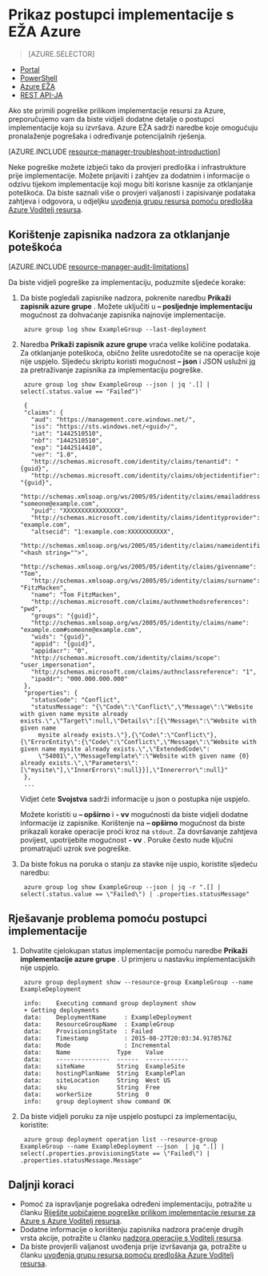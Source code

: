 <properties
   pageTitle="Prikaz postupci implementacije s Azure EŽA | Microsoft Azure"
   description="U članku se opisuje kako koristiti EŽA Azure da biste otkrili probleme s resursima implementacije."
   services="azure-resource-manager,virtual-machines"
   documentationCenter=""
   tags="top-support-issue"
   authors="tfitzmac"
   manager="timlt"
   editor="tysonn"/>

<tags
   ms.service="azure-resource-manager"
   ms.devlang="na"
   ms.topic="article"
   ms.tgt_pltfrm="vm-multiple"
   ms.workload="infrastructure"
   ms.date="08/15/2016"
   ms.author="tomfitz"/>

# <a name="view-deployment-operations-with-azure-cli"></a>Prikaz postupci implementacije s EŽA Azure

> [AZURE.SELECTOR]
- [Portal](resource-manager-troubleshoot-deployments-portal.md)
- [PowerShell](resource-manager-troubleshoot-deployments-powershell.md)
- [Azure EŽA](resource-manager-troubleshoot-deployments-cli.md)
- [REST API-JA](resource-manager-troubleshoot-deployments-rest.md)

Ako ste primili pogreške prilikom implementacije resursi za Azure, preporučujemo vam da biste vidjeli dodatne detalje o postupci implementacije koja su izvršava. Azure EŽA sadrži naredbe koje omogućuju pronalaženje pogrešaka i određivanje potencijalnih rješenja.

[AZURE.INCLUDE [resource-manager-troubleshoot-introduction](../includes/resource-manager-troubleshoot-introduction.md)]

Neke pogreške možete izbjeći tako da provjeri predloška i infrastrukture prije implementacije. Možete prijaviti i zahtjev za dodatnim i informacije o odzivu tijekom implementacije koji mogu biti korisne kasnije za otklanjanje poteškoća. Da biste saznali više o provjeri valjanosti i zapisivanje podataka zahtjeva i odgovora, u odjeljku [uvođenja grupu resursa pomoću predloška Azure Voditelj resursa](resource-group-template-deploy-cli.md).

## <a name="use-audit-logs-to-troubleshoot"></a>Korištenje zapisnika nadzora za otklanjanje poteškoća

[AZURE.INCLUDE [resource-manager-audit-limitations](../includes/resource-manager-audit-limitations.md)]

Da biste vidjeli pogreške za implementaciju, poduzmite sljedeće korake:

1. Da biste pogledali zapisnike nadzora, pokrenite naredbu **Prikaži zapisnik azure grupe** . Možete uključiti u **– posljednje implementaciju** mogućnost za dohvaćanje zapisnika najnovije implementacije.

        azure group log show ExampleGroup --last-deployment

2. Naredba **Prikaži zapisnik azure grupe** vraća velike količine podataka. Za otklanjanje poteškoća, obično želite usredotočite se na operacije koje nije uspjelo. Sljedeću skriptu koristi mogućnost **– json** i JSON uslužni [jq](https://stedolan.github.io/jq/) za pretraživanje zapisnika za implementaciju pogreške.

        azure group log show ExampleGroup --json | jq '.[] | select(.status.value == "Failed")'
        
        {
        "claims": {
          "aud": "https://management.core.windows.net/",
          "iss": "https://sts.windows.net/<guid>/",
          "iat": "1442510510",
          "nbf": "1442510510",
          "exp": "1442514410",
          "ver": "1.0",
          "http://schemas.microsoft.com/identity/claims/tenantid": "{guid}",
          "http://schemas.microsoft.com/identity/claims/objectidentifier": "{guid}",
          "http://schemas.xmlsoap.org/ws/2005/05/identity/claims/emailaddress": "someone@example.com",
          "puid": "XXXXXXXXXXXXXXXX",
          "http://schemas.microsoft.com/identity/claims/identityprovider": "example.com",
          "altsecid": "1:example.com:XXXXXXXXXXX",
          "http://schemas.xmlsoap.org/ws/2005/05/identity/claims/nameidentifier": "<hash string="">",
          "http://schemas.xmlsoap.org/ws/2005/05/identity/claims/givenname": "Tom",
          "http://schemas.xmlsoap.org/ws/2005/05/identity/claims/surname": "FitzMacken",
          "name": "Tom FitzMacken",
          "http://schemas.microsoft.com/claims/authnmethodsreferences": "pwd",
          "groups": "{guid}",
          "http://schemas.xmlsoap.org/ws/2005/05/identity/claims/name": "example.com#someone@example.com",
          "wids": "{guid}",
          "appid": "{guid}",
          "appidacr": "0",
          "http://schemas.microsoft.com/identity/claims/scope": "user_impersonation",
          "http://schemas.microsoft.com/claims/authnclassreference": "1",
          "ipaddr": "000.000.000.000"
        },
        "properties": {
          "statusCode": "Conflict",
          "statusMessage": "{\"Code\":\"Conflict\",\"Message\":\"Website with given name mysite already exists.\",\"Target\":null,\"Details\":[{\"Message\":\"Website with given name
            mysite already exists.\"},{\"Code\":\"Conflict\"},{\"ErrorEntity\":{\"Code\":\"Conflict\",\"Message\":\"Website with given name mysite already exists.\",\"ExtendedCode\":
            \"54001\",\"MessageTemplate\":\"Website with given name {0} already exists.\",\"Parameters\":[\"mysite\"],\"InnerErrors\":null}}],\"Innererror\":null}"
        },
        ...

    Vidjet ćete **Svojstva** sadrži informacije u json o postupka nije uspjelo.

    Možete koristiti u **– opširno** i **- vv** mogućnosti da biste vidjeli dodatne informacije iz zapisnike.  Korištenje na **– opširno** mogućnost da biste prikazali korake operacije proći kroz na `stdout`. Za dovršavanje zahtjeva povijest, upotrijebite mogućnost **- vv** . Poruke često nude ključni promatrajući uzrok sve pogreške.

3. Da biste fokus na poruka o stanju za stavke nije uspio, koristite sljedeću naredbu:

        azure group log show ExampleGroup --json | jq -r ".[] | select(.status.value == \"Failed\") | .properties.statusMessage"


## <a name="use-deployment-operations-to-troubleshoot"></a>Rješavanje problema pomoću postupci implementacije

1. Dohvatite cjelokupan status implementacije pomoću naredbe **Prikaži implementacije azure grupe** . U primjeru u nastavku implementacijskih nije uspjelo.

        azure group deployment show --resource-group ExampleGroup --name ExampleDeployment
        
        info:    Executing command group deployment show
        + Getting deployments
        data:    DeploymentName     : ExampleDeployment
        data:    ResourceGroupName  : ExampleGroup
        data:    ProvisioningState  : Failed
        data:    Timestamp          : 2015-08-27T20:03:34.9178576Z
        data:    Mode               : Incremental
        data:    Name             Type    Value
        data:    ---------------  ------  ------------
        data:    siteName         String  ExampleSite
        data:    hostingPlanName  String  ExamplePlan
        data:    siteLocation     String  West US
        data:    sku              String  Free
        data:    workerSize       String  0
        info:    group deployment show command OK

2. Da biste vidjeli poruku za nije uspjelo postupci za implementaciju, koristite:

        azure group deployment operation list --resource-group ExampleGroup --name ExampleDeployment --json  | jq ".[] | select(.properties.provisioningState == \"Failed\") | .properties.statusMessage.Message"


## <a name="next-steps"></a>Daljnji koraci

- Pomoć za ispravljanje pogrešaka određeni implementaciju, potražite u članku [Riješite uobičajene pogreške prilikom implementacije resurse za Azure s Azure Voditelj resursa](resource-manager-common-deployment-errors.md).
- Dodatne informacije o korištenju zapisnika nadzora praćenje drugih vrsta akcije, potražite u članku [nadzora operacije s Voditelj resursa](resource-group-audit.md).
- Da biste provjerili valjanost uvođenja prije izvršavanja ga, potražite u članku [uvođenja grupu resursa pomoću predloška Azure Voditelj resursa](resource-group-template-deploy.md).
